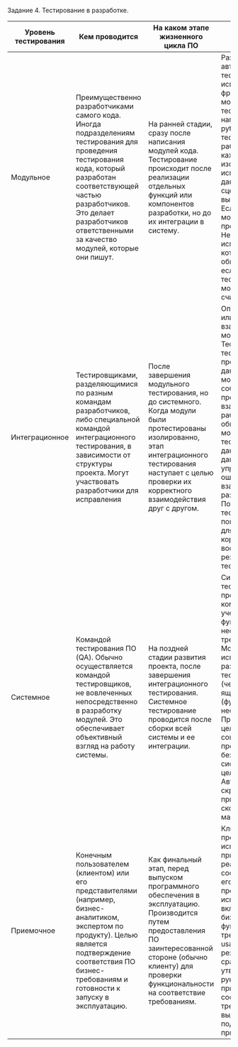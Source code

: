 Задание 4. Тестирование в разработке.

| Уровень тестирования | Кем проводится                                                                                                                                                                                                                                            | На каком этапе жизненного цикла ПО                                                                                                                                                                                     | Процесс проведения                                                                                                                                                                                                                                                                                                                                                                                                                                                                |
|----------------------|-----------------------------------------------------------------------------------------------------------------------------------------------------------------------------------------------------------------------------------------------------------|------------------------------------------------------------------------------------------------------------------------------------------------------------------------------------------------------------------------|-----------------------------------------------------------------------------------------------------------------------------------------------------------------------------------------------------------------------------------------------------------------------------------------------------------------------------------------------------------------------------------------------------------------------------------------------------------------------------------|
| Модульное            | Преимущественно разработчиками самого кода. Иногда подразделениям тестирования для проведения тестирования кода, который разработан соответствующей частью разработчиков. Это делает разработчиков ответственными за качество модулей, которые они пишут. | На ранней стадии, сразу после написания модулей кода. Тестирование происходит после реализации отдельных функций или компонентов разработки, но до их интеграции в систему.                                            | Разработчик пишет автоматизированные тесты (обычно с использованием фреймворков для модульного тестирования, например JUnit, pytest, NUnit). Эти тесты проверяют работоспособность каждого модуля изолированно, используя тестовые данные и различные сценарии входных и выходных значений. Если тест проходит, модуль считается протестированным. Необходимо исправить ошибки, которые обнаруживаются, и если тестовый набор тест пройдет, тогда модулем можно считать тестовым. |
| Интеграционное       | Тестировщиками, разделяющимися по разным командам разработчиков, либо специальной командой интеграционного тестирования, в зависимости от структуры проекта. Могут участвовать разработчики для исправления                                               | После завершения модульного тестирования, но до системного. Когда модули были протестированы изолированно, этап интеграционного тестирования наступает с целью проверки их корректного взаимодействия друг с другом.   | Определяются пары или группы взаимодействующих модулей. Тестировщики пишут тесты, которые проверяют обмен данными между модулями, соблюдение протоколов взаимодействия и работоспособность общей системы. Это может включать тестирование потока данных, валидацию данных и проверка управления ошибками при взаимодействии различных модулей. После этапа тестирования могут повторяться шаги для добавления коррекций и восстановления результатов тестирования.                |
| Системное            | Командой тестирования ПО (QA). Обычно осуществляется командой тестировщиков, не вовлеченных непосредственно в разработку модулей. Это обеспечивает объективный взгляд на работу системы.                                                                  | На поздней стадии развития проекта, после завершения интеграционного тестирования. Системное тестирование проводится после сборки всей системы и ее интеграции.                                                        | Системное тестирование проводится комплексно, с учетом всех функциональных и нефункциональных требований системы. Могут использоваться различные техники тестирования (черный ящик, белый ящик) и уровни (функциональное, нефункциональное). Проверяется целостность, совместимость, производительность, безопасность системы как единого целого.  Автоматизированные скрипты могут применяться для скорости и масштабируемости.                                                  |
| Приемочное           | Конечным пользователем (клиентом) или его представителями (например, бизнес-аналитиком, экспертом по продукту). Целью является подтверждение соответствия ПО бизнес-требованиям и готовности к запуску в эксплуатацию.                                    | Как финальный этап, перед выпуском программного обеспечения в эксплуатацию.  Производится путем предоставления ПО заинтересованной стороне (обычно клиенту) для проверки функциональности на соответствие требованиям. | Клиент или представители используют приложение в реальных сценариях, соответствующих его предполагаемому использованию. Это включает проверку бизнес-процессов, функциональных требований и usability. Полученные результаты сравниваются с утвержденным руководством по приемке. Если ПО соответствует требованиям, выдается подтверждение приемки.                                                                                                                              |
